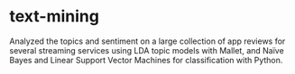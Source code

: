 # text-mining
Analyzed the topics and sentiment on a large collection of app reviews for several streaming services using LDA topic models with Mallet, and Naïve Bayes and Linear Support Vector Machines for classification with Python.
